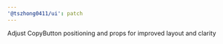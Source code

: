 ```yaml
---
'@tszhong0411/ui': patch
---
```


Adjust CopyButton positioning and props for improved layout and clarity
